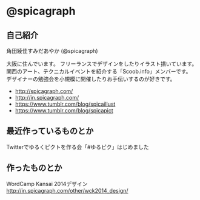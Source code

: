 # @spicagraph

## 自己紹介
角田綾佳すみだあやか (@spicagraph)

大阪に住んでいます。
フリーランスでデザインをしたりイラスト描いています。
関西のアート、テクニカルイベントを紹介する「Scoob.info」メンバーです。
デザイナーの勉強会を小規模に開催したりお手伝いするのが好きです。

- http://spicagraph.com/
- http://in.spicagraph.com/
- https://www.tumblr.com/blog/spicaillust
- https://www.tumblr.com/blog/spicapict

## 最近作っているものとか
Twitterでゆるくピクトを作る会「#ゆるピク」はじめました

## 作ったものとか
WordCamp Kansai 2014デザイン
http://in.spicagraph.com/other/wck2014_design/